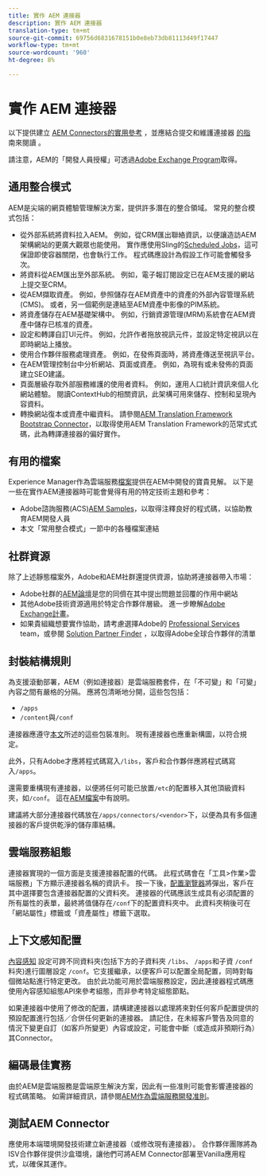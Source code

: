 ```yaml
---
title: 實作 AEM 連接器
description: 實作 AEM 連接器
translation-type: tm+mt
source-git-commit: 69756d6831678151b0e8eb73db81113d49f17447
workflow-type: tm+mt
source-wordcount: '960'
ht-degree: 8%

---
```



實作 AEM 連接器
=============================

以下提供建立 [AEM Connectors的實用參考](https://www.adobe.io/apis/experiencecloud/aem/aemconnectors.html) ，並應結合提交和維護連接器 [的指](submit.md) 南來閱讀 [](maintain.md) 。

請注意，AEM的「開發人員授權」可透過[Adobe Exchange Program](https://partners.adobe.com/exchangeprogram/experiencecloud)取得。

通用整合模式
---------------------------

AEM是尖端的網頁體驗管理解決方案，提供許多潛在的整合領域。 常見的整合模式包括：

* 從外部系統將資料拉入AEM。 例如，從CRM匯出聯絡資訊，以便讓造訪AEM架構網站的更廣大觀眾也能使用。  實作應使用Sling的[Scheduled Jobs](https://sling.apache.org/documentation/bundles/apache-sling-eventing-and-job-handling.html#scheduled-jobs)，這可保證即使容器關閉，也會執行工作。 程式碼應設計為假設工作可能會觸發多次。
* 將資料從AEM匯出至外部系統。 例如，電子報訂閱設定已在AEM支援的網站上提交至CRM。
* 從AEM擷取資產。 例如，參照儲存在AEM資產中的資產的外部內容管理系統(CMS)。 或者，另一個範例是連結至AEM資產中影像的PIM系統。
* 將資產儲存在AEM基礎架構中。 例如，行銷資源管理(MRM)系統會在AEM資產中儲存已核准的資產。
* 設定和轉譯自訂UI元件。 例如，允許作者拖放視訊元件，並設定特定視訊以在即時網站上播放。
* 使用合作夥伴服務處理資產。 例如，在發佈頁面時，將資產傳送至視訊平台。
* 在AEM管理控制台中分析網站、頁面或資產。 例如，為現有或未發佈的頁面建立SEO建議。
* 頁面層級存取外部服務維護的使用者資料。 例如，運用人口統計資訊來個人化網站體驗。 閱讀ContextHub的相關資訊，此架構可用來儲存、控制和呈現內容資料。
* 轉換網站復本或資產中繼資料。 請參閱[AEM Translation Framework Bootstrap Connector](https://github.com/Adobe-Marketing-Cloud/aem-translation-framework-bootstrap-connector)，以取得使用AEM Translation Framework的范常式式碼，此為轉譯連接器的偏好實作。


有用的檔案
--------------------

Experience Manager作為雲端服務[檔案](../overview/introduction.md)提供在AEM中開發的寶貴見解。 以下是一些在實作AEM連接器時可能會覺得有用的特定技術主題和參考：

* Adobe諮詢服務(ACS)[AEM Samples](http://adobe-consulting-services.github.io/acs-aem-samples/)，以取得注釋良好的程式碼，以協助教育AEM開發人員
* 本文「常用整合模式」一節中的各種檔案連結

社群資源
--------------------

除了上述靜態檔案外，Adobe和AEM社群還提供資源，協助將連接器帶入市場：

* Adobe社群的[AEM論壇](http://help-forums.adobe.com/content/adobeforums/en/experience-manager-forum/adobe-experience-manager.html)是您的同儕在其中提出問題並回覆的作用中網站
* 其他Adobe技術資源適用於特定合作夥伴層級。 進一步瞭解[Adobe Exchange計畫](https://partners.adobe.com/exchangeprogram/experiencecloud)。
* 如果貴組織想要實作協助，請考慮選擇Adobe的 [Professional Services](http://www.adobe.com/tw/marketing-cloud/service-support/professional-consulting-training.html) team，或參閱 [Solution Partner Finder](https://solutionpartners.adobe.com/home/partnerFinder.html) ，以取得Adobe全球合作夥伴的清單

封裝結構規則
-----------------------

為支援滾動部署，AEM（例如連接器）是雲端服務套件，在「不可變」和「可變」內容之間有嚴格的分隔。 應將包清晰地分開，這些包包括：

* `/apps`
* `/content`與`/conf`

連接器應遵守[本文](/help/implementing/developing/introduction/aem-project-content-package-structure.md)所述的這些包裝准則。 現有連接器也應重新構圖，以符合規定。

此外，只有Adobe才應將程式碼寫入`/libs`，客戶和合作夥伴應將程式碼寫入`/apps`。

還需要重構現有連接器，以便將任何可能已放置`/etc`的配置移入其他頂級資料夾，如`/conf`。 這在[AEM檔案](https://helpx.adobe.com/experience-manager/6-5/sites/deploying/using/repository-restructuring.html)中有說明。

建議將大部分連接器代碼放在`/apps/connectors/<vendor>`下，以便為具有多個連接器的客戶提供乾淨的儲存庫結構。

雲端服務組態
-----------------------------

連接器實現的一個方面是支援連接器配置的代碼。 此程式碼會在「工具>作業>雲端服務」下方顯示連接器名稱的資訊卡。 按一下後，[配置瀏覽器](/help/implementing/developing/introduction/configurations.md#using-configuration-browser)將彈出，客戶在其中選擇要包含連接器配置的父資料夾。 連接器的代碼應該生成具有必須配置的所有屬性的表單，最終將值儲存在`/conf`下的配置資料夾中。 此資料夾稍後可在「網站屬性」標籤或「資產屬性」標籤下選取。


上下文感知配置
-----------------------------

[內容感知](https://sling.apache.org/documentation/bundles/context-aware-configuration/context-aware-configuration.html) 設定可跨不同資料夾(包括下方的子資料夾 `/libs`、 `/apps`和子資 `/conf` 料夾)進行圖層設定 `/conf`。它支援繼承，以便客戶可以配置全局配置，同時對每個微站點進行特定更改。 由於此功能可用於雲端服務設定，因此連接器程式碼應使用內容感知組態API來參考組態，而非參考特定組態節點。

如果連接器中使用了修改的配置，請構建連接器以處理將來對任何客戶配置提供的預設配置進行包括／合併任何更新的連接器。 請記住，在未經客戶警告及同意的情況下變更自訂（如客戶所變更）內容或設定，可能會中斷（或造成非預期行為）其Connector。

編碼最佳實務
----------------------

由於AEM是雲端服務是雲端原生解決方案，因此有一些准則可能會影響連接器的程式碼策略。 如需詳細資訊，請參閱[AEM作為雲端服務開發准則](/help/implementing/developing/introduction/development-guidelines.md)。

測試AEM Connector
-------------------------

應使用本端環境開發技術建立新連接器（或修改現有連接器）。 合作夥伴團隊將為ISV合作夥伴提供沙盒環境，讓他們可將AEM Connector部署至Vanilla應用程式，以確保其運作。
